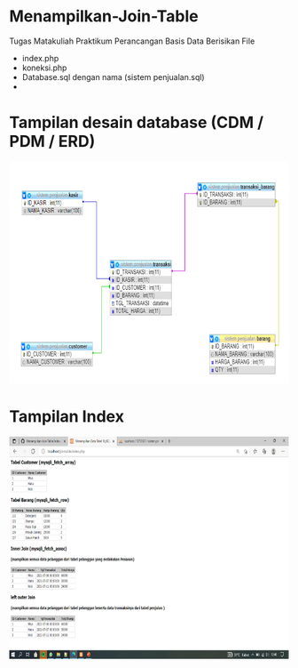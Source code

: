 # Menampilkan-Join-Table
Tugas Matakuliah Praktikum Perancangan Basis Data
Berisikan File 
- index.php
- koneksi.php
- Database.sql dengan nama (sistem penjualan.sql)
- 
# Tampilan desain database (CDM / PDM / ERD)
<img src="https://github.com/REgiyan/Menampilkan-Join-Table/blob/main/Screenshot%20(94).png"  width="600" height="400">

# Tampilan Index
<img src="https://github.com/REgiyan/Menampilkan-Join-Table/blob/main/Screenshot%20(95).png"  width="600" height="400">
